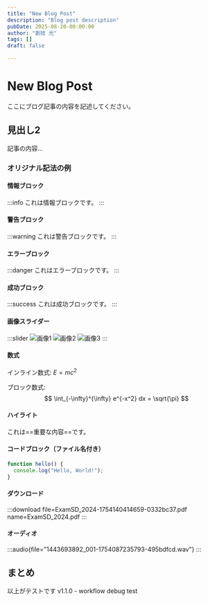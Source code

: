 ```yaml
---
title: "New Blog Post"
description: "Blog post description"
pubDate: 2025-08-20-00:00:00
author: "創技 光"
tags: []
draft: false

---
```


# New Blog Post

ここにブログ記事の内容を記述してください。

## 見出し2

記事の内容...

### オリジナル記法の例

#### 情報ブロック
:::info
これは情報ブロックです。
:::

#### 警告ブロック
:::warning
これは警告ブロックです。
:::

#### エラーブロック
:::danger
これはエラーブロックです。
:::

#### 成功ブロック
:::success
これは成功ブロックです。
:::

#### 画像スライダー
:::slider
![画像1](./image1.jpg)
![画像2](./image2.jpg)
![画像3](./image3.jpg)
:::

#### 数式
インライン数式: $E = mc^2$

ブロック数式:
$$
\int_{-\infty}^{\infty} e^{-x^2} dx = \sqrt{\pi}
$$

#### ハイライト
これは==重要な内容==です。

#### コードブロック（ファイル名付き）
```javascript:example.js
function hello() {
  console.log("Hello, World!");
}
```

#### ダウンロード
:::download file=ExamSD_2024-1754140414659-0332bc37.pdf name=ExamSD_2024.pdf :::

#### オーディオ


:::audio{file="1443693892_001-1754087235793-495bdfcd.wav"}
:::

## まとめ

以上がテストです v1.1.0 - workflow debug test
